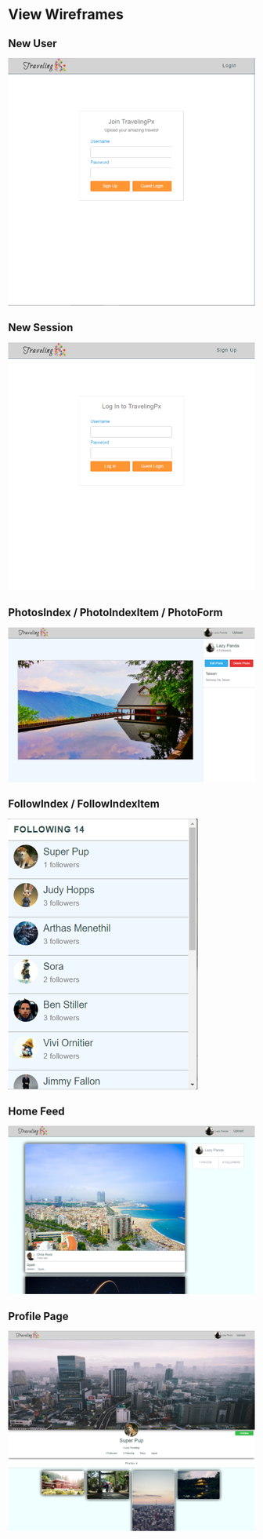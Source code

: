 # View Wireframes

## New User
![new-user]

## New Session
![new-session]

## PhotosIndex / PhotoIndexItem / PhotoForm
![photo]

## FollowIndex / FollowIndexItem
![follows]

## Home Feed
![home feed]

## Profile Page
![profile]

[new-user]: ./wireframes/signup.png
[new-session]: ./wireframes/login.png
[photo]: ./wireframes/photoshow.png
[follows]: ./wireframes/follows.png
[home feed]: ./wireframes/homefeed.png
[profile]: ./wireframes/profile.png
